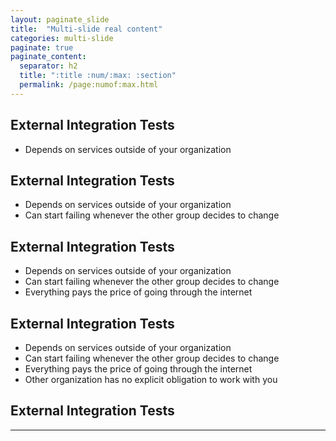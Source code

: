 ```yaml
---
layout: paginate_slide
title:  "Multi-slide real content"
categories: multi-slide
paginate: true
paginate_content:
  separator: h2
  title: ":title :num/:max: :section"
  permalink: /page:numof:max.html
---
```



## External Integration Tests

* Depends on services outside of your organization

## External Integration Tests

* Depends on services outside of your organization
* Can start failing whenever the other group decides to change

## External Integration Tests

* Depends on services outside of your organization
* Can start failing whenever the other group decides to change
* Everything pays the price of going through the internet

## External Integration Tests

* Depends on services outside of your organization
* Can start failing whenever the other group decides to change
* Everything pays the price of going through the internet
* Other organization has no explicit obligation to work with you

## External Integration Tests


---
